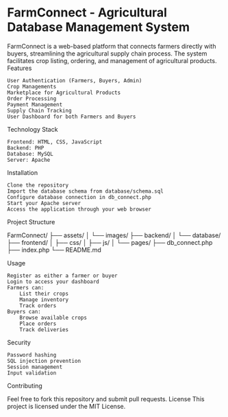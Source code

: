 # FarmConnect - Agricultural Database Management System

FarmConnect is a web-based platform that connects farmers directly with buyers, streamlining the agricultural supply chain process. The system facilitates crop listing, ordering, and management of agricultural products.
Features

    User Authentication (Farmers, Buyers, Admin)
    Crop Managements
    Marketplace for Agricultural Products
    Order Processing
    Payment Management
    Supply Chain Tracking
    User Dashboard for both Farmers and Buyers

Technology Stack

    Frontend: HTML, CSS, JavaScript
    Backend: PHP
    Database: MySQL
    Server: Apache

Installation

    Clone the repository
    Import the database schema from database/schema.sql
    Configure database connection in db_connect.php
    Start your Apache server
    Access the application through your web browser

Project Structure

FarmConnect/
├── assets/
│   └── images/
├── backend/
│   └── database/
├── frontend/
│   ├── css/
│   ├── js/
│   └── pages/
├── db_connect.php
├── index.php
└── README.md

Usage

    Register as either a farmer or buyer
    Login to access your dashboard
    Farmers can:
        List their crops
        Manage inventory
        Track orders
    Buyers can:
        Browse available crops
        Place orders
        Track deliveries

Security

    Password hashing
    SQL injection prevention
    Session management
    Input validation

Contributing

Feel free to fork this repository and submit pull requests.
License
This project is licensed under the MIT License.
 
 
